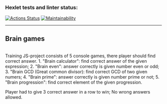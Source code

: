 ### Hexlet tests and linter status:
[![Actions Status](https://github.com/zerg959/frontend-project-44/actions/workflows/hexlet-check.yml/badge.svg)](https://github.com/zerg959/frontend-project-44/actions)
[![Maintainability](https://api.codeclimate.com/v1/badges/7217185a1f04b8e6b2a7/maintainability)](https://codeclimate.com/github/zerg959/frontend-project-44/maintainability)<br>
<hr></hr>
<h2>Brain games</h2><br>
Training JS-project consists of 5 console games, there player should find correct answer.
1. "Brain calculator": find correct answer of the given expression;
2. "Brain even": answer correctly is given number even or odd;
3. "Brain GCD (Great common divisor): find correct GCD of two given numers;
4. "Brain prime": answer correctly is given number prime or not;
5. "Brain progression": find correct element of the given progression.

Player had to give 3 correct answer in a row to win; No wrong answers allowed.
